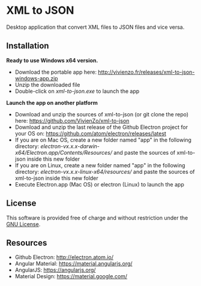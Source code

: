 # XML to JSON
Desktop application that convert XML files to JSON files and vice versa.


## Installation

**Ready to use Windows x64 version.**

* Download the portable app here: http://vivienzo.fr/releases/xml-to-json-windows-app.zip
* Unzip the downloaded file
* Double-click on *xml-to-json.exe* to launch the app

**Launch the app on another platform**

* Download and unzip the sources of xml-to-json (or git clone the repo) here: https://github.com/VivienZo/xml-to-json
* Download and unzip the last release of the Github Electron project for your OS on: https://github.com/atom/electron/releases/latest
* If you are on Mac OS, create a new folder named "app" in the following directory: *electron-vx.x.x-darwin-x64/Electron.app/Contents/Resources/* and paste the sources of xml-to-json inside this new folder
* If you are on Linux, create a new folder named "app" in the following directory: *electron-vx.x.x-linux-x64/resources/* and paste the sources of xml-to-json inside this new folder
* Execute Electron.app (Mac OS) or electron (Linux) to launch the app


## License
This software is provided free of charge and without restriction under the [GNU License](https://github.com/VivienZo/xml-to-json/blob/master/LICENSE).


## Resources

* Github Electron: http://electron.atom.io/
* Angular Material: https://material.angularjs.org/
* AngularJS: https://angularjs.org/
* Material Design: https://material.google.com/
